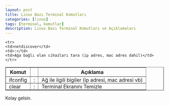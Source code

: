 ```yaml
---
layout: post
title: Linux Bazı Terminal Komutları
categories: [linux]
tags: [terminal, komutlar]
description: Linux Bazı Terminal Komutları ve Açıklamaları
---
```



<table border='1'>
	<tr>
	<th>Komut</th>
	<th></th>
	<th>Açıklama</th>
	</tr>
	<tr>
	<td>ifconfig</td>
	<td>:</td>
	<td>Ağ ile ilgili bigiler (ip adresi, mac adresi vb)</td>
	</tr>
	<tr>
	<td>clear</td>
	<td>:</td>
	<td>Terminal Ekranını Temizle</td>
	</tr>

	<tr>
	<td>netdiscover</td>
	<td>:</td>
	<td>Ağa bağlı olan cihazları tara (ip adres, mac adres dahil)</td>
	</tr>
</table>

<style>
	tr td
	{
		padding:0 10px 0 10px;
	}
</style>

Kolay gelsin.

